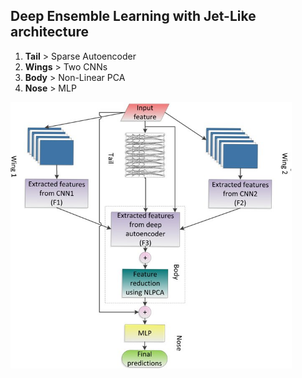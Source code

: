 ## Deep Ensemble Learning with Jet-Like architecture
1. <b>Tail</b>  > Sparse Autoencoder
2. <b>Wings</b> > Two CNNs
3. <b>Body</b> > Non-Linear PCA
4. <b>Nose</b> > MLP
<img width="450em" src="media/JetArchitecture.jpg"/>
